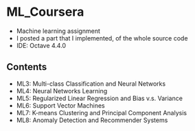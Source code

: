 # ML_Coursera
- Machine learning assignment
- I posted a part that I implemented, of the whole source code  
- IDE: Octave 4.4.0
## Contents
- ML3: Multi-class Classification and Neural Networks
- ML4: Neural Networks Learning
- ML5: Regularized Linear Regression and Bias v.s. Variance
- ML6: Support Vector Machines
- ML7: K-means Clustering and Principal Component Analysis
- ML8: Anomaly Detection and Recommender Systems
